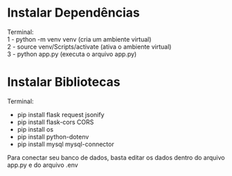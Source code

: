 # Instalar Dependências
Terminal: </br>
1 - python -m venv venv (cria um ambiente virtual) </br>
2 - source venv/Scripts/activate (ativa o ambiente virtual) </br> 
3 - python app.py (executa o arquivo app.py)

# Instalar Bibliotecas
Terminal: </br>
- pip install flask request jsonify
- pip install flask-cors CORS
- pip install os
- pip install python-dotenv
- pip install mysql mysql-connector

Para conectar seu banco de dados, basta editar os dados dentro do arquivo app.py e do arquivo .env
